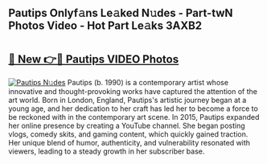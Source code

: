 ## Pautips Onlyf𝚊ns Le𝚊ked N𝚞des - Part-twN Photos Video - Hot Part Le𝚊ks 3AXB2

# <h2><a href="http://ab30933.deff.icu/?id=Pautips">🔗 New 👉🔴 Pautips VIDEO Photos</a></h2>

[![Pautips N𝚞des](https://i.imgur.com/rIISA9y.gif)](http://ab30933.deff.icu/?id=Pautips)
Pautips (b. 1990) is a contemporary artist whose innovative and thought-provoking works have captured the attention of the art world. Born in London, England, Pautips's artistic journey began at a young age, and her dedication to her craft has led her to become a force to be reckoned with in the contemporary art scene. In 2015, Pautips expanded her online presence by creating a YouTube channel. She began posting vlogs, comedy skits, and gaming content, which quickly gained traction. Her unique blend of humor, authenticity, and vulnerability resonated with viewers, leading to a steady growth in her subscriber base.

